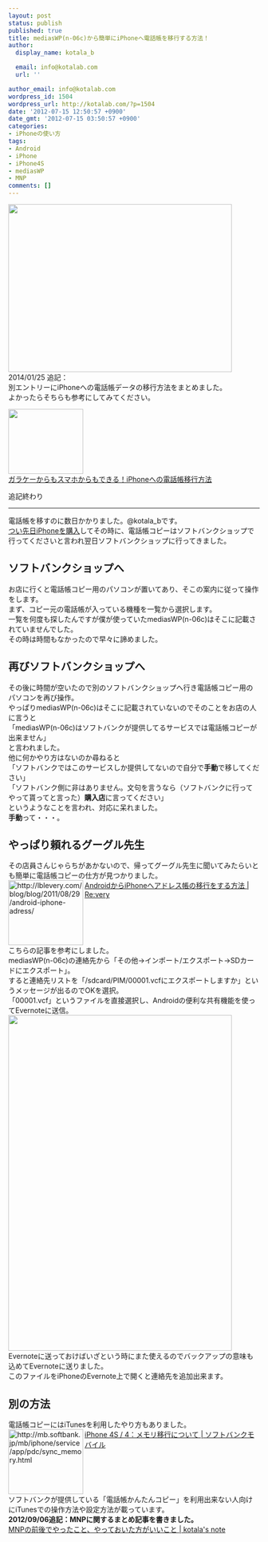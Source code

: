 ```yaml
---
layout: post
status: publish
published: true
title: mediasWP(n-06c)から簡単にiPhoneへ電話帳を移行する方法！
author:
  display_name: kotala_b

  email: info@kotalab.com
  url: ''

author_email: info@kotalab.com
wordpress_id: 1504
wordpress_url: http://kotalab.com/?p=1504
date: '2012-07-15 12:50:57 +0900'
date_gmt: '2012-07-15 03:50:57 +0900'
categories:
- iPhoneの使い方
tags:
- Android
- iPhone
- iPhone4S
- mediasWP
- MNP
comments: []
---
```

<p><a href="http://kotalab.com/wp-content/uploads/iphone_01.jpg" target="_blank"><img src="http://kotalab.com/wp-content/uploads/iphone_01.jpg" alt="" title="iphone_01" width="448" height="336" class="alignnone size-full wp-image-1430" /></a><br />
2014/01/25 追記：<br />
別エントリーにiPhoneへの電話帳データの移行方法をまとめました。<br />
よかったらそちらも参考にしてみてください。</p>
<div class="shht">
<div class="shhtimg"><a href="http://kotalab.com/transfer-data-for-ketai-to-iphone" target="_blank"><img src="http://kotalab.com/wp-content/uploads/transfer-data-for-ketai-to-iphone_01-546x409.jpg" alt="" width="150" height="130" /></a></div>
<div class="shhttext"><a href="http://kotalab.com/transfer-data-for-ketai-to-iphone" target="_blank">ガラケーからもスマホからもできる！iPhoneへの電話帳移行方法</a><a href="http://b.hatena.ne.jp/entry/http://kotalab.com/transfer-data-for-ketai-to-iphone" target="_blank"><img border="0" src="http://b.hatena.ne.jp/entry/image/http://kotalab.com/transfer-data-for-ketai-to-iphone" alt="" /></a></div>
</div>
<p>追記終わり</p>
<hr>
<p>電話帳を移すのに数日かかりました。@kotala_bです。<br />
<a href="http://kotalab.com/iphone4s32gb-0yen" title="念願のiPhone購入！思いがけない展開でiPhone4S32GBが一括0円になった！" target="_blank">つい先日iPhoneを購入</a>してその時に、電話帳コピーはソフトバンクショップで行ってくださいと言われ翌日ソフトバンクショップに行ってきました。<br />
<!--more--></p>
<h2>ソフトバンクショップへ</h2>
<p>お店に行くと電話帳コピー用のパソコンが置いてあり、そこの案内に従って操作をします。<br />
まず、コピー元の電話帳が入っている機種を一覧から選択します。<br />
一覧を何度も探したんですが僕が使っていたmediasWP(n-06c)はそこに記載されていませんでした。<br />
その時は時間もなかったので早々に諦めました。</p>
<h2>再びソフトバンクショップへ</h2>
<p>その後に時間が空いたので別のソフトバンクショップへ行き電話帳コピー用のパソコンを再び操作。<br />
やっぱりmediasWP(n-06c)はそこに記載されていないのでそのことをお店の人に言うと<br />
「mediasWP(n-06c)はソフトバンクが提供してるサービスでは電話帳コピーが出来ません」<br />
と言われました。<br />
他に何かやり方はないのか尋ねると<br />
「ソフトバンクではこのサービスしか提供してないので自分で<strong>手動</strong>で移してください」<br />
「ソフトバンク側に非はありません。文句を言うなら（ソフトバンクに行ってやって貰ってと言った）<strong>購入店</strong>に言ってください」<br />
というようなことを言われ、対応に呆れました。<br />
<strong>手動</strong>って・・・。</p>
<h2>やっぱり頼れるグーグル先生</h2>
<p>その店員さんじゃらちがあかないので、帰ってグーグル先生に聞いてみたらいとも簡単に電話帳コピーの仕方が見つかりました。<br />
<a href="http://lblevery.com/blog/blog/2011/08/29/android-iphone-adress/" target="_blank"><img title="AndroidからiPhoneへアドレス帳の移行をする方法 | Re:very" src="http://capture.heartrails.com/150x130/1342322927591?http://lblevery.com/blog/blog/2011/08/29/android-iphone-adress/" alt="http://lblevery.com/blog/blog/2011/08/29/android-iphone-adress/" width="150" height="130" align="left" /></a><a href="http://lblevery.com/blog/blog/2011/08/29/android-iphone-adress/" title="AndroidからiPhoneへアドレス帳の移行をする方法 | Re:very" target="_blank">AndroidからiPhoneへアドレス帳の移行をする方法 | Re:very</a><br style="clear:both;" />こちらの記事を参考にしました。<br />
mediasWP(n-06c)の連絡先から「その他&rarr;インポート/エクスポート&rarr;SDカードにエクスポート」。<br />
すると連絡先リストを「/sdcard/PIM/00001.vcfにエクスポートしますか」というメッセージが出るのでOKを選択。<br />
「00001.vcf」というファイルを直接選択し、Androidの便利な共有機能を使ってEvernoteに送信。<br />
<a href="http://kotalab.com/wp-content/uploads/backup_120715_01.png" target="_blank"><img src="http://kotalab.com/wp-content/uploads/backup_120715_01.png" alt="" title="backup_120715_01" width="448" height="672" class="alignnone size-full wp-image-1506" /></a><br />
Evernoteに送っておけばいざという時にまた使えるのでバックアップの意味も込めてEvernoteに送りました。<br />
このファイルをiPhoneのEvernote上で開くと連絡先を追加出来ます。</p>
<h2>別の方法</h2>
<p>電話帳コピーにはiTunesを利用したやり方もありました。<br />
<a href="http://mb.softbank.jp/mb/iphone/service/app/pdc/sync_memory.html" target="_blank"><img title="iPhone 4S / 4：メモリ移行について | ソフトバンクモバイル" src="http://capture.heartrails.com/150x130/1342323828550?http://mb.softbank.jp/mb/iphone/service/app/pdc/sync_memory.html" alt="http://mb.softbank.jp/mb/iphone/service/app/pdc/sync_memory.html" width="150" height="130" align="left" /></a><a href="http://mb.softbank.jp/mb/iphone/service/app/pdc/sync_memory.html" title="iPhone 4S / 4：メモリ移行について | ソフトバンクモバイル" target="_blank">iPhone 4S / 4：メモリ移行について | ソフトバンクモバイル</a><br style="clear:both;" />ソフトバンクが提供している「電話帳かんたんコピー」を利用出来ない人向けにiTunesでの操作方法や設定方法が載っています。<br />
<strong>2012/09/06追記：MNPに関するまとめ記事を書きました。</strong><br />
<a href="http://kotalab.com/mnp-todobetter" target="_blank">MNPの前後でやったこと、やっておいた方がいいこと | kotala's note</a></p>

